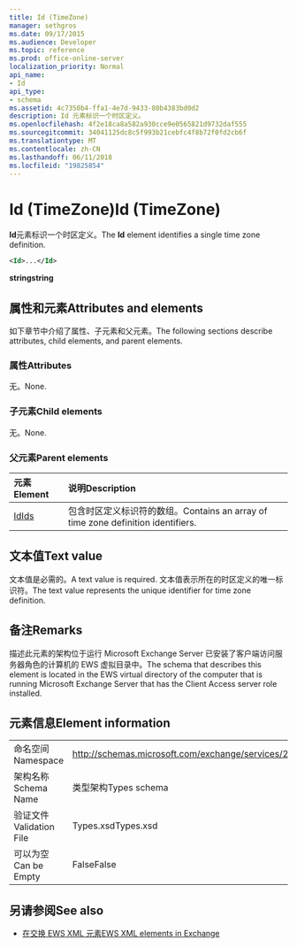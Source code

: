 ```yaml
---
title: Id (TimeZone)
manager: sethgros
ms.date: 09/17/2015
ms.audience: Developer
ms.topic: reference
ms.prod: office-online-server
localization_priority: Normal
api_name:
- Id
api_type:
- schema
ms.assetid: 4c7350b4-ffa1-4e7d-9433-80b4383bd0d2
description: Id 元素标识一个时区定义。
ms.openlocfilehash: 4f2e18ca8a582a930cce9e0565821d9732daf555
ms.sourcegitcommit: 34041125dc8c5f993b21cebfc4f8b72f0fd2cb6f
ms.translationtype: MT
ms.contentlocale: zh-CN
ms.lasthandoff: 06/11/2018
ms.locfileid: "19825854"
---
```

# <a name="id-timezone"></a><span data-ttu-id="8dadd-103">Id (TimeZone)</span><span class="sxs-lookup"><span data-stu-id="8dadd-103">Id (TimeZone)</span></span>

<span data-ttu-id="8dadd-104">**Id**元素标识一个时区定义。</span><span class="sxs-lookup"><span data-stu-id="8dadd-104">The **Id** element identifies a single time zone definition.</span></span> 
  
```xml
<Id>...</Id>
```

 <span data-ttu-id="8dadd-105">**string**</span><span class="sxs-lookup"><span data-stu-id="8dadd-105">**string**</span></span>
## <a name="attributes-and-elements"></a><span data-ttu-id="8dadd-106">属性和元素</span><span class="sxs-lookup"><span data-stu-id="8dadd-106">Attributes and elements</span></span>

<span data-ttu-id="8dadd-107">如下章节中介绍了属性、子元素和父元素。</span><span class="sxs-lookup"><span data-stu-id="8dadd-107">The following sections describe attributes, child elements, and parent elements.</span></span>
  
### <a name="attributes"></a><span data-ttu-id="8dadd-108">属性</span><span class="sxs-lookup"><span data-stu-id="8dadd-108">Attributes</span></span>

<span data-ttu-id="8dadd-109">无。</span><span class="sxs-lookup"><span data-stu-id="8dadd-109">None.</span></span>
  
### <a name="child-elements"></a><span data-ttu-id="8dadd-110">子元素</span><span class="sxs-lookup"><span data-stu-id="8dadd-110">Child elements</span></span>

<span data-ttu-id="8dadd-111">无。</span><span class="sxs-lookup"><span data-stu-id="8dadd-111">None.</span></span>
  
### <a name="parent-elements"></a><span data-ttu-id="8dadd-112">父元素</span><span class="sxs-lookup"><span data-stu-id="8dadd-112">Parent elements</span></span>

|<span data-ttu-id="8dadd-113">**元素**</span><span class="sxs-lookup"><span data-stu-id="8dadd-113">**Element**</span></span>|<span data-ttu-id="8dadd-114">**说明**</span><span class="sxs-lookup"><span data-stu-id="8dadd-114">**Description**</span></span>|
|:-----|:-----|
|[<span data-ttu-id="8dadd-115">Id</span><span class="sxs-lookup"><span data-stu-id="8dadd-115">Ids</span></span>](ids.md) <br/> |<span data-ttu-id="8dadd-116">包含时区定义标识符的数组。</span><span class="sxs-lookup"><span data-stu-id="8dadd-116">Contains an array of time zone definition identifiers.</span></span>  <br/> |
   
## <a name="text-value"></a><span data-ttu-id="8dadd-117">文本值</span><span class="sxs-lookup"><span data-stu-id="8dadd-117">Text value</span></span>

<span data-ttu-id="8dadd-118">文本值是必需的。</span><span class="sxs-lookup"><span data-stu-id="8dadd-118">A text value is required.</span></span> <span data-ttu-id="8dadd-119">文本值表示所在的时区定义的唯一标识符。</span><span class="sxs-lookup"><span data-stu-id="8dadd-119">The text value represents the unique identifier for time zone definition.</span></span>
  
## <a name="remarks"></a><span data-ttu-id="8dadd-120">备注</span><span class="sxs-lookup"><span data-stu-id="8dadd-120">Remarks</span></span>

<span data-ttu-id="8dadd-121">描述此元素的架构位于运行 Microsoft Exchange Server 已安装了客户端访问服务器角色的计算机的 EWS 虚拟目录中。</span><span class="sxs-lookup"><span data-stu-id="8dadd-121">The schema that describes this element is located in the EWS virtual directory of the computer that is running Microsoft Exchange Server that has the Client Access server role installed.</span></span>
  
## <a name="element-information"></a><span data-ttu-id="8dadd-122">元素信息</span><span class="sxs-lookup"><span data-stu-id="8dadd-122">Element information</span></span>

|||
|:-----|:-----|
|<span data-ttu-id="8dadd-123">命名空间</span><span class="sxs-lookup"><span data-stu-id="8dadd-123">Namespace</span></span>  <br/> |http://schemas.microsoft.com/exchange/services/2006/types  <br/> |
|<span data-ttu-id="8dadd-124">架构名称</span><span class="sxs-lookup"><span data-stu-id="8dadd-124">Schema Name</span></span>  <br/> |<span data-ttu-id="8dadd-125">类型架构</span><span class="sxs-lookup"><span data-stu-id="8dadd-125">Types schema</span></span>  <br/> |
|<span data-ttu-id="8dadd-126">验证文件</span><span class="sxs-lookup"><span data-stu-id="8dadd-126">Validation File</span></span>  <br/> |<span data-ttu-id="8dadd-127">Types.xsd</span><span class="sxs-lookup"><span data-stu-id="8dadd-127">Types.xsd</span></span>  <br/> |
|<span data-ttu-id="8dadd-128">可以为空</span><span class="sxs-lookup"><span data-stu-id="8dadd-128">Can be Empty</span></span>  <br/> |<span data-ttu-id="8dadd-129">False</span><span class="sxs-lookup"><span data-stu-id="8dadd-129">False</span></span>  <br/> |
   
## <a name="see-also"></a><span data-ttu-id="8dadd-130">另请参阅</span><span class="sxs-lookup"><span data-stu-id="8dadd-130">See also</span></span>



- [<span data-ttu-id="8dadd-131">在交换 EWS XML 元素</span><span class="sxs-lookup"><span data-stu-id="8dadd-131">EWS XML elements in Exchange</span></span>](ews-xml-elements-in-exchange.md)

